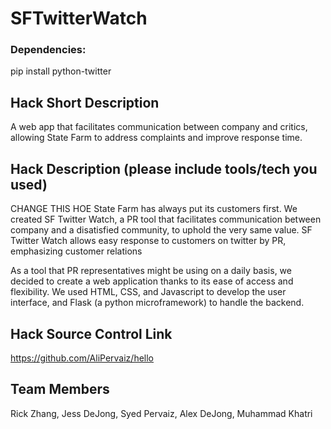 # SFTwitterWatch

### Dependencies:
  pip install python-twitter

## Hack Short Description
A web app that facilitates communication between company and critics, allowing State Farm to address complaints and improve response time.

## Hack Description (please include tools/tech you used)
CHANGE THIS HOE
State Farm has always put its customers first. We created SF Twitter Watch, a PR tool that facilitates communication between company and a disatisfied community, to uphold the very same value. SF Twitter Watch allows easy response to customers on twitter by PR, emphasizing customer relations

As a tool that PR representatives might be using on a daily basis, we decided to create a web application thanks to its ease of access and flexibility. We used HTML, CSS, and Javascript to develop the user interface, and Flask (a python microframework) to handle the backend.

## Hack Source Control Link
https://github.com/AliPervaiz/hello

## Team Members
Rick Zhang, Jess DeJong, Syed Pervaiz, Alex DeJong, Muhammad Khatri
